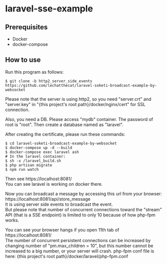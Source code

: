 # laravel-sse-example
## Prerequisites
- Docker
- docker-compose

## How to use
Run this program as follows:
```
$ git clone -b http2_server_side_events https://github.com/lechatthecat/laravel-soketi-broadcast-example-by-websocket
```
Please note that the server is using http2, so you need "server.crt" and "server.key" in "{this project's root path}/docker/nginx/cert" for SSL connection.

Also, you need a DB. Please access "mydb" container. The password of root is "root". Then create a database named as "laravel".

After creating the certificate, please run these commands:
```
$ cd laravel-soketi-broadcast-example-by-websocket
$ docker-compose up -d --build
$ docker-compose exec laravel ash
# In the laravel container:
$ sh -x /laravel_build.sh
$ php artisan migrate
$ npm run watch
```
Then see https://localhost:8081/  
You can see laravel is working on docker there.  
   
Now you can broadcast a message by accessing this url from your browser:  
https://localhost:8081/api/store_message  
It is using server side events to broadcast the event.  
But please note that number of concurrent connections toward the "stream" API (that is a SSE endpoint) is limited to only 10 because of how php-fpm works.  
  
You can see your browser hangs if you open 11th tab of https://localhost:8081/  
The number of concurrent persistent connections can be increased by changing number of "pm.max_children = 10", but this number cannot be increased to a big number, or your server will crash. php-fpm conf file is here: {this project's root path}/docker/laravel/php-fpm.conf
  
